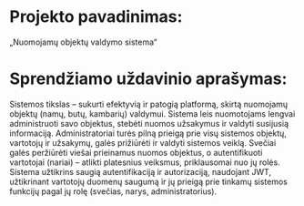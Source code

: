 

# Projekto pavadinimas: #
„Nuomojamų objektų valdymo sistema“ 

# Sprendžiamo uždavinio aprašymas: #
Sistemos tikslas – sukurti efektyvią ir patogią platformą, skirtą nuomojamų objektų (namų, butų, kambarių) valdymui. 
Sistema leis nuomotojams lengvai administruoti savo objektus, stebėti nuomos užsakymus ir valdyti susijusią informaciją.
Administratoriai turės pilną prieigą prie visų sistemos objektų, vartotojų ir užsakymų, galės prižiūrėti ir valdyti sistemos veiklą.
Svečiai galės peržiūrėti viešai prieinamus nuomos objektus, o autentifikuoti vartotojai (nariai) – atlikti platesnius veiksmus, priklausomai nuo jų rolės.
Sistema užtikrins saugią autentifikaciją ir autorizaciją, naudojant JWT, užtikrinant vartotojų duomenų saugumą ir jų prieigą prie tinkamų sistemos funkcijų pagal jų rolę (svečias, narys, administratorius).

